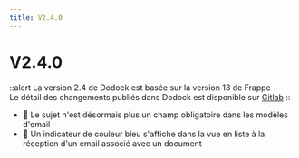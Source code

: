 ```yaml
---
title: V2.4.0
---
```


# V2.4.0

::alert
La version 2.4 de Dodock est basée sur la version 13 de Frappe  
Le détail des changements publiés dans Dodock est disponible sur [Gitlab](https://gitlab.com/dokos/dodock/-/releases)
::

- :rocket: Le sujet n'est désormais plus un champ obligatoire dans les modèles d'email
- :rocket: Un indicateur de couleur bleu s'affiche dans la vue en liste à la réception d'un email associé avec un document

